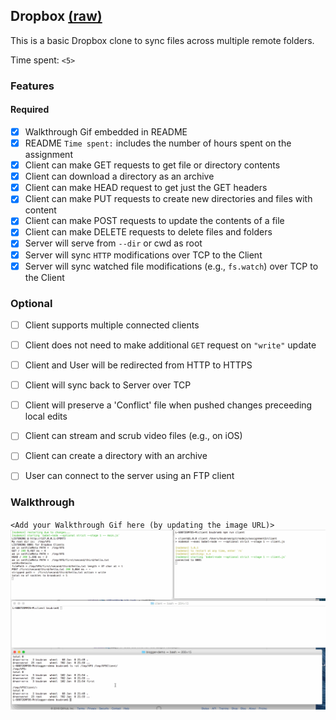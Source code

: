 ## Dropbox [(raw)](https://gist.github.com/CrabDude/040af9c1b93e350608ff/raw)

This is a basic Dropbox clone to sync files across multiple remote folders.

Time spent: `<5>`

### Features

#### Required

- [x] Walkthrough Gif embedded in README
- [x] README `Time spent:` includes the number of hours spent on the assignment
- [X] Client can make GET requests to get file or directory contents
- [X] Client can download a directory as an archive
- [X] Client can make HEAD request to get just the GET headers 
- [X] Client can make PUT requests to create new directories and files with content
- [X] Client can make POST requests to update the contents of a file
- [X] Client can make DELETE requests to delete files and folders
- [X] Server will serve from `--dir` or cwd as root
- [X] Server will sync `HTTP` modifications over TCP to the Client
- [X] Server will sync watched file modifications (e.g., `fs.watch`) over TCP to the Client

### Optional

- [ ] Client supports multiple connected clients
- [ ] Client does not need to make additional `GET` request on `"write"` update
- [ ] Client and User will be redirected from HTTP to HTTPS
- [ ] Client will sync back to Server over TCP
- [ ] Client will preserve a 'Conflict' file when pushed changes preceeding local edits
- [ ] Client can stream and scrub video files (e.g., on iOS)
- [ ] Client can create a directory with an archive
- [ ] User can connect to the server using an FTP client


### Walkthrough

`<Add your Walkthrough Gif here (by updating the image URL)>`
![alt tag](https://raw.githubusercontent.com/baddooz/nodejs/master/assignment2/DropboxDemo.gif)


